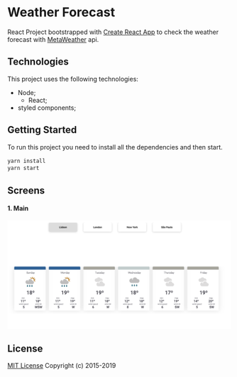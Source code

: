 # Weather Forecast

React Project bootstrapped with [Create React App](https://github.com/facebook/create-react-app) to check the weather forecast with [MetaWeather](https://www.metaweather.com/) api.

## Technologies

This project uses the following technologies:
* Node;
  * React;
* styled components;

## Getting Started

To run this project you need to install all the dependencies and then start.

```sh
yarn install
yarn start
```

## Screens


#### 1. Main
<img alt="" src="https://raw.githubusercontent.com/augustogiles/weather-forecast/dev/screens/forecast_page.png">

## License
[MIT License](LICENSE.md) Copyright (c) 2015-2019
